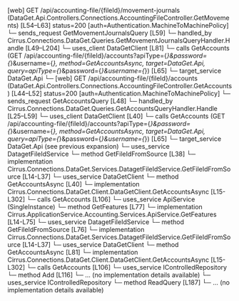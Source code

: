 [web] GET /api/accounting-file/{fileId}/movement-journals  (DataGet.Api.Controllers.Connections.AccountingFileController.GetMovements)  [L54–L63] status=200 [auth=Authentication.MachineToMachinePolicy]
  └─ sends_request GetMovementJournalsQuery [L59]
    └─ handled_by Cirrus.Connections.DataGet.Queries.GetMovementJournalsQueryHandler.Handle [L49–L204]
      └─ uses_client DataGetClient [L81]
        └─ calls GetAccounts (GET /api/accounting-file/{fileId}/accounts?apiType={*}&password={*}&username={*}, method=GetAccountsAsync, target=DataGet.Api, query=apiType={*}&password={*}&username={*}) [L65]
          └─ target_service DataGet.Api
            └─ [web] GET /api/accounting-file/{fileId}/accounts  (DataGet.Api.Controllers.Connections.AccountingFileController.GetAccounts)  [L44–L52] status=200 [auth=Authentication.MachineToMachinePolicy]
              └─ sends_request GetAccountsQuery [L48]
                └─ handled_by Cirrus.Connections.DataGet.Queries.GetAccountsQueryHandler.Handle [L25–L59]
                  └─ uses_client DataGetClient [L40]
                    └─ calls GetAccounts (GET /api/accounting-file/{fileId}/accounts?apiType={*}&password={*}&username={*}, method=GetAccountsAsync, target=DataGet.Api, query=apiType={*}&password={*}&username={*}) [L65]
                      └─ target_service DataGet.Api (see previous expansion)
                  └─ uses_service DatagetFileIdService
                    └─ method GetFileIdFromSource [L38]
                      └─ implementation Cirrus.Connections.DataGet.Services.DatagetFileIdService.GetFileIdFromSource [L14-L37]
                  └─ uses_service DataGetClient
                    └─ method GetAccountsAsync [L40]
                      └─ implementation Cirrus.Connections.DataGet.Client.DataGetClient.GetAccountsAsync [L15-L302]
                        └─ calls GetAccounts [L106]
      └─ uses_service ApiService (SingleInstance)
        └─ method GetFeatures [L77]
          └─ implementation Cirrus.ApplicationService.Accounting.Services.ApiService.GetFeatures [L14-L75]
      └─ uses_service DatagetFileIdService
        └─ method GetFileIdFromSource [L76]
          └─ implementation Cirrus.Connections.DataGet.Services.DatagetFileIdService.GetFileIdFromSource [L14-L37]
      └─ uses_service DataGetClient
        └─ method GetAccountsAsync [L81]
          └─ implementation Cirrus.Connections.DataGet.Client.DataGetClient.GetAccountsAsync [L15-L302]
            └─ calls GetAccounts [L106]
      └─ uses_service IControlledRepository<CachedSourceAccount>
        └─ method Add [L116]
          └─ ... (no implementation details available)
      └─ uses_service IControlledRepository<SourceDivision>
        └─ method ReadQuery [L187]
          └─ ... (no implementation details available)

